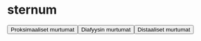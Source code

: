 # sternum

<button id="sternum_proksimaalinen">Proksimaaliset murtumat</button><button id="sternum_diafyysi">Diafyysin murtumat</button><button id="sternum_distaalinen">Distaaliset murtumat</button>

